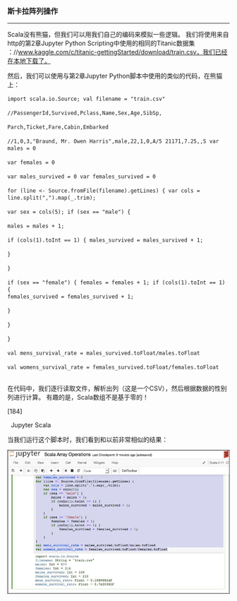 ### 斯卡拉阵列操作
****
Scala没有熊猫，但我们可以用我们自己的编码来模拟一些逻辑。 我们将使用来自http的第2章Jupyter Python Scripting中使用的相同的Titanic数据集
：//www.kaggle.com/c/titanic-gettingStarted/download/train.csv，我们已经在本地下载了。

然后，我们可以使用与第2章Jupyter Python脚本中使用的类似的代码，在熊猫上：


```
import scala.io.Source; val filename = "train.csv"

//PassengerId,Survived,Pclass,Name,Sex,Age,SibSp,

Parch,Ticket,Fare,Cabin,Embarked

//1,0,3,"Braund, Mr. Owen Harris",male,22,1,0,A/5 21171,7.25,,S var males = 0

var females = 0

var males_survived = 0 var females_survived = 0

for	(line <- Source.fromFile(filename).getLines) { var cols = line.split(",").map(_.trim);

var sex = cols(5); if (sex == "male") {

males = males + 1;

if (cols(1).toInt == 1) { males_survived = males_survived + 1;

}

}

if (sex == "female") { females = females + 1; if (cols(1).toInt == 1) {
females_survived = females_survived + 1;

}

}

}

val mens_survival_rate = males_survived.toFloat/males.toFloat

val womens_survival_rate = females_survived.toFloat/females.toFloat


```
在代码中，我们逐行读取文件，解析出列（这是一个CSV），然后根据数据的性别列进行计算。 有趣的是，Scala数组不是基于零的！
 







[184]

 
Jupyter Scala

当我们运行这个脚本时，我们看到和以前非常相似的结果：

![](/assets/87i.jpg)
